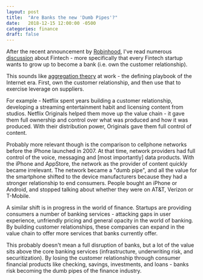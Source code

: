 ```yaml
---
layout: post
title:  "Are Banks the new 'Dumb Pipes'?"
date:   2018-12-15 12:00:00 -0500
categories: finance
draft: false
---
```


After the recent announcement by [Robinhood](https://www.producthunt.com/posts/robinhood-checking-savings), I've read numerous [discussion](https://mobile.twitter.com/backus/status/1073636671227256832) about Fintech - more specifically that every Fintech startup wants to grow up to become a bank (i.e. own the customer relationship).

This sounds like [aggregation theory](https://stratechery.com/2015/aggregation-theory/) at work - the defining playbook of the Internet era. First, own the customer relationship, and then use that to exercise leverage on suppliers. 

For example - Netflix spent years building a customer relationship, developing a streaming entertainment habit and licensing content from studios. Netflix Originals helped them move up the value chain - it gave them full ownership and control over what was produced and how it was produced. With their distribution power, Originals gave them full control of content.

Probably more relevant though is the comparison to cellphone networks before the iPhone launched in 2007. At that time, network providers had full control of the voice, messaging and [most importantly] data products. With the iPhone and AppStore, the network as the provider of content quickly became irrelevant. The network became a "dumb pipe", and all the value for the smartphone shifted to the device manufacturers because they had a stronger relationship to end consumers. People bought an iPhone or Android, and stopped talking about whether they were on AT&T, Verizon or T-Mobile.

A similar shift is in progress in the world of finance. Startups are providing consumers a number of banking services - attacking gaps in user experience, unfriendly pricing and general opacity in the world of banking. By building customer relationships, these companies can expand in the value chain to offer more services that banks currently offer.

This probably doesn't mean a full disruption of banks, but a lot of the value sits above the core banking services (infrastructure, underwriting risk, and securitization). By losing the customer relationship through consumer financial products like checking, savings, investments, and loans - banks risk becoming the dumb pipes of the finance industry.